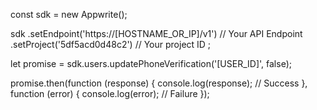 const sdk = new Appwrite();

sdk
    .setEndpoint('https://[HOSTNAME_OR_IP]/v1') // Your API Endpoint
    .setProject('5df5acd0d48c2') // Your project ID
;

let promise = sdk.users.updatePhoneVerification('[USER_ID]', false);

promise.then(function (response) {
    console.log(response); // Success
}, function (error) {
    console.log(error); // Failure
});